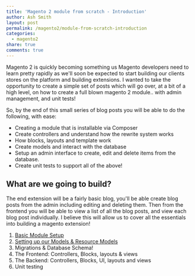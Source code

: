 ```yaml
---
title: 'Magento 2 module from scratch - Introduction'
author: Ash Smith
layout: post
permalink: /magento2/module-from-scratch-introduction
categories:
  - magento2
share: true
comments: true
---
```


Magento 2 is quickly becoming something us Magento developers need to learn pretty rapidly as we'll soon be expected to start building our clients stores on the platform and building extensions. I wanted to take the opportunity to create a simple set of posts which will go over, at a bit of a high level, on how to create a full blown magento 2 module.. with admin management, and unit tests!

So, by the end of this small series of blog posts you will be able to do the following, with ease:

- Creating a module that is installable via Composer
- Create controllers and understand how the rewrite system works
- How blocks, layouts and template work
- Create models and interact with the database
- Setup an admin interface to create, edit and delete items from the database.
- Create unit tests to support all of the above!

## What are we going to build?
The end extension will be a fairly basic blog, you'll be able create blog posts from the admin including editing and deleting them. Then from the frontend you will be able to view a list of all the blog posts, and view each blog post individually. I believe this will allow us to cover all the essentials into building a magento extension!

1. [Basic Module Setup](/magento2/module-from-scratch-module-part-1-setup/)
2. [Setting up our Models & Resource Models](/magento2/module-from-scratch-module-part-2-models/)
3. Migrations & Database Schema!
4. The Frontend: Controllers, Blocks, layouts & views
5. The Backend: Controllers, Blocks, UI, layouts and views
6. Unit testing
